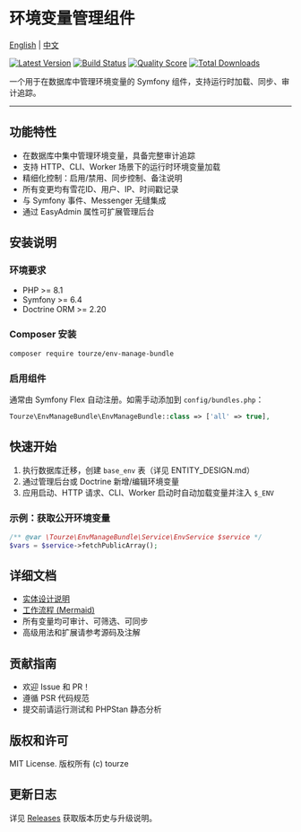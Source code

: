 # 环境变量管理组件

[English](README.md) | [中文](README.zh-CN.md)

[![Latest Version](https://img.shields.io/packagist/v/tourze/env-manage-bundle.svg?style=flat-square)](https://packagist.org/packages/tourze/env-manage-bundle)
[![Build Status](https://img.shields.io/travis/tourze/env-manage-bundle/master.svg?style=flat-square)](https://travis-ci.org/tourze/env-manage-bundle)
[![Quality Score](https://img.shields.io/scrutinizer/g/tourze/env-manage-bundle.svg?style=flat-square)](https://scrutinizer-ci.com/g/tourze/env-manage-bundle)
[![Total Downloads](https://img.shields.io/packagist/dt/tourze/env-manage-bundle.svg?style=flat-square)](https://packagist.org/packages/tourze/env-manage-bundle)

一个用于在数据库中管理环境变量的 Symfony 组件，支持运行时加载、同步、审计追踪。

---

## 功能特性

- 在数据库中集中管理环境变量，具备完整审计追踪
- 支持 HTTP、CLI、Worker 场景下的运行时环境变量加载
- 精细化控制：启用/禁用、同步控制、备注说明
- 所有变更均有雪花ID、用户、IP、时间戳记录
- 与 Symfony 事件、Messenger 无缝集成
- 通过 EasyAdmin 属性可扩展管理后台

## 安装说明

### 环境要求
- PHP >= 8.1
- Symfony >= 6.4
- Doctrine ORM >= 2.20

### Composer 安装

```bash
composer require tourze/env-manage-bundle
```

### 启用组件
通常由 Symfony Flex 自动注册。如需手动添加到 `config/bundles.php`：

```php
Tourze\EnvManageBundle\EnvManageBundle::class => ['all' => true],
```

## 快速开始

1. 执行数据库迁移，创建 `base_env` 表（详见 ENTITY_DESIGN.md）
2. 通过管理后台或 Doctrine 新增/编辑环境变量
3. 应用启动、HTTP 请求、CLI、Worker 启动时自动加载变量并注入 `$_ENV`

### 示例：获取公开环境变量

```php
/** @var \Tourze\EnvManageBundle\Service\EnvService $service */
$vars = $service->fetchPublicArray();
```

## 详细文档

- [实体设计说明](ENTITY_DESIGN.md)
- [工作流程 (Mermaid)](WORKFLOW.md)
- 所有变量均可审计、可筛选、可同步
- 高级用法和扩展请参考源码及注解

## 贡献指南

- 欢迎 Issue 和 PR！
- 遵循 PSR 代码规范
- 提交前请运行测试和 PHPStan 静态分析

## 版权和许可

MIT License. 版权所有 (c) tourze

## 更新日志

详见 [Releases](https://packagist.org/packages/tourze/env-manage-bundle#releases) 获取版本历史与升级说明。
